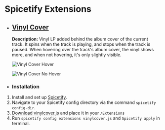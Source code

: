 # Spicetify Extensions

- ## [Vinyl Cover](https://github.com/AkselVdev/AkselV-Spicetify/blob/b34d12b82e2e15ea061f568d94f86da6ab60455e/Extensions/vinylcover.js)
  **Description:** Vinyl LP added behind the album cover of the current track. It spins when the track is playing, and stops when the track is paused. When hovering over the track's album cover, the vinyl shows more, and when not hovering, it's only slightly visible.

  ![Vinyl Cover Hover](https://vilmann.eu/files/Hovering.png)

  ![Vinyl Cover No Hover](https://vilmann.eu/files/notHover.png)

- ### Installation
1. Install and set up [Spicetify](https://spicetify.app/docs/getting-started).
2. Navigate to your Spicetify config directory via the command `spicetify config-dir`.
3. [Download vinylcover.js](https://github.com/AkselVdev/AkselV-Spicetify/blob/main/Extensions/vinylcover.js) and place it in your `/Extensions`
4. Run `spicetify config extensions vinylcover.js` and `Spicetify apply` in terminal.
